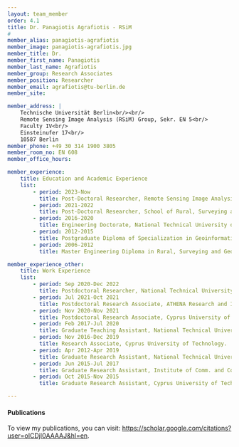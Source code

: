```yaml
---
layout: team_member
order: 4.1
title: Dr. Panagiotis Agrafiotis - RSiM
#
member_alias: panagiotis-agrafiotis
member_image: panagiotis-agrafiotis.jpg
member_title: Dr.
member_first_name: Panagiotis
member_last_name: Agrafiotis
member_group: Research Associates
member_position: Researcher
member_email: agrafiotis@tu-berlin.de
member_site:

member_address: |
    Technische Universität Berlin<br/><br/>
    Remote Sensing Image Analysis (RSiM) Group, Sekr. EN 5<br/>
    Faculty IV<br/>
    Einsteinufer 17<br/>
    10587 Berlin
member_phone: +49 30 314 1900 3805
member_room_no: EN 608
member_office_hours:

member_experience:
    title: Education and Academic Experience
    list:
        - period: 2023-Now
          title: Post-Doctoral Researcher, Remote Sensing Image Analysis Group (RSiM), TU Berlin, Berlin, Germany.
        - period: 2021-2022
          title: Post-Doctoral Researcher, School of Rural, Surveying and Geoinformatics Engineering, National Technical University of Athens, Greece.
        - period: 2016-2020
          title: Engineering Doctorate, National Technical University of Athens, Greece.
        - period: 2012-2015
          title: Postgraduate Diploma of Specialization in Geoinformatics, National Technical University of Athens, Greece.
        - period: 2006-2012
          title: Master Engineering Diploma in Rural, Surveying and Geoinformatics Engineering, National Technical University of Athens, Greece.

member_experience_other:
    title: Work Experience
    list:
        - period: Sep 2020-Dec 2022
          title: Postdoctoral Researcher, National Technical University of Athens.
        - period: Jul 2021-Oct 2021
          title: Postdoctoral Research Associate, ATHENA Research and Innovation Center.
        - period: Nov 2020-Nov 2021
          title: Postdoctoral Research Associate, Cyprus University of Technology.
        - period: Feb 2017-Jul 2020
          title: Graduate Teaching Assistant, National Technical University of Athens.
        - period: Nov 2016-Dec 2019
          title: Research Associate, Cyprus University of Technology.
        - period: Apr 2012-Apr 2019
          title: Graduate Research Assistant, National Technical University of Athens.
        - period: Jun 2015-Jul 2017
          title: Graduate Research Assistant, Institute of Comm. and Computer Systems.
        - period: Oct 2015-Nov 2015
          title: Graduate Research Assistant, Cyprus University of Technology .

---
```


<h4 class="mt-4">Publications</h4>
  <p>To view my publications, you can visit: <a href="https://scholar.google.com/citations?user=oICDjl0AAAAJ&hl=en" target="_blank">https://scholar.google.com/citations?user=oICDjl0AAAAJ&hl=en</a>.</p>
